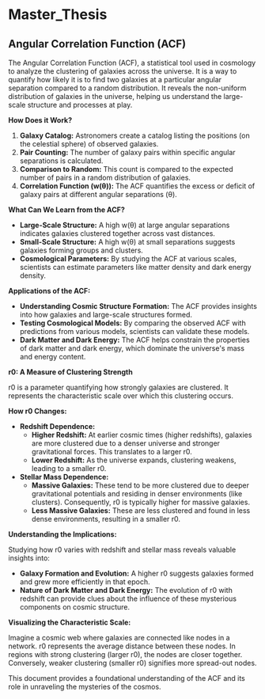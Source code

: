 # Master_Thesis

## Angular Correlation Function (ACF)

The Angular Correlation Function (ACF), a statistical tool used in cosmology to analyze the clustering of galaxies across the universe. It is a way to quantify how likely it is to find two galaxies at a particular angular separation compared to a random distribution. It reveals the non-uniform distribution of galaxies in the universe, helping us understand the large-scale structure and processes at play.

**How Does it Work?**

1. **Galaxy Catalog:** Astronomers create a catalog listing the positions (on the celestial sphere) of observed galaxies.
2. **Pair Counting:** The number of galaxy pairs within specific angular separations is calculated.
3. **Comparison to Random:** This count is compared to the expected number of pairs in a random distribution of galaxies.
4. **Correlation Function (w(θ)):** The ACF quantifies the excess or deficit of galaxy pairs at different angular separations (θ).

**What Can We Learn from the ACF?**

* **Large-Scale Structure:** A high w(θ) at large angular separations indicates galaxies clustered together across vast distances.
* **Small-Scale Structure:** A high w(θ) at small separations suggests galaxies forming groups and clusters.
* **Cosmological Parameters:** By studying the ACF at various scales, scientists can estimate parameters like matter density and dark energy density.


**Applications of the ACF:**

* **Understanding Cosmic Structure Formation:** The ACF provides insights into how galaxies and large-scale structures formed.
* **Testing Cosmological Models:** By comparing the observed ACF with predictions from various models, scientists can validate these models.
* **Dark Matter and Dark Energy:** The ACF helps constrain the properties of dark matter and dark energy, which dominate the universe's mass and energy content.

**r0: A Measure of Clustering Strength**

r0 is a parameter quantifying how strongly galaxies are clustered. It represents the characteristic scale over which this clustering occurs.

**How r0 Changes:**

* **Redshift Dependence:**
    * **Higher Redshift:** At earlier cosmic times (higher redshifts), galaxies are more clustered due to a denser universe and stronger gravitational forces. This translates to a larger r0.
    * **Lower Redshift:** As the universe expands, clustering weakens, leading to a smaller r0.
* **Stellar Mass Dependence:**
    * **Massive Galaxies:** These tend to be more clustered due to deeper gravitational potentials and residing in denser environments (like clusters). Consequently, r0 is typically higher for massive galaxies.
    * **Less Massive Galaxies:** These are less clustered and found in less dense environments, resulting in a smaller r0.

**Understanding the Implications:**

Studying how r0 varies with redshift and stellar mass reveals valuable insights into:

* **Galaxy Formation and Evolution:** A higher r0 suggests galaxies formed and grew more efficiently in that epoch.
* **Nature of Dark Matter and Dark Energy:** The evolution of r0 with redshift can provide clues about the influence of these mysterious components on cosmic structure.

**Visualizing the Characteristic Scale:**

Imagine a cosmic web where galaxies are connected like nodes in a network. r0 represents the average distance between these nodes. In regions with strong clustering (larger r0), the nodes are closer together. Conversely, weaker clustering (smaller r0) signifies more spread-out nodes. 

This document provides a foundational understanding of the ACF and its role in unraveling the mysteries of the cosmos.